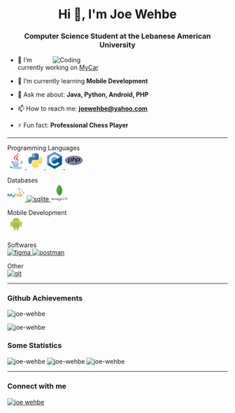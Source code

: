 <h1 align="center">Hi 👋, I'm Joe Wehbe</h1>
<h3 align="center">Computer Science Student at the Lebanese American University</h3>

<img align="right" alt="Coding" width = "400" src = "https://www.adspltech.net/assets/images/App%20development%20ADSPL.gif">


- 🔭 I’m currently working on [MyCar](https://github.com/Joe-Wehbe/MyCar)

- 🌱 I’m currently learning **Mobile Development**

- 💬 Ask me about: **Java, Python, Android, PHP**

- 📫 How to reach me: **joewehbe@yahoo.com**

- ⚡ Fun fact: **Professional Chess Player**

***
  
  <p align="left">
    Programming Languages  </br>
   <a href="https://www.java.com" target="_blank" rel="noreferrer"> <img src="https://raw.githubusercontent.com/devicons/devicon/master/icons/java/java-original.svg" alt="java" width="40" height="40"/> </a> 
  <a href="https://www.python.org" target="_blank" rel="noreferrer"> <img src="https://raw.githubusercontent.com/devicons/devicon/master/icons/python/python-original.svg" alt="python" width="40" height="40"/> </a>
   <a href="https://www.cprogramming.com/" target="_blank" rel="noreferrer"> <img src="https://raw.githubusercontent.com/devicons/devicon/master/icons/c/c-original.svg" alt="c" width="40" height="40"/> </a>
  <a href="https://www.php.net" target="_blank" rel="noreferrer"> <img src="https://raw.githubusercontent.com/devicons/devicon/master/icons/php/php-original.svg" alt="php" width="40" height="40"/> </a> </p>
  
  
  <p align="left">
  Databases    </br>
  <a href="https://www.mysql.com/" target="_blank" rel="noreferrer"> <img src="https://raw.githubusercontent.com/devicons/devicon/master/icons/mysql/mysql-original-wordmark.svg" alt="mysql" width="40" height="40"/> </a>  
  <a href="https://www.sqlite.org/" target="_blank" rel="noreferrer"> <img src="https://www.vectorlogo.zone/logos/sqlite/sqlite-icon.svg" alt="sqlite" width="40" height="40"/> </a>  
   <a href="https://www.mongodb.com/" target="_blank" rel="noreferrer"> <img src="https://raw.githubusercontent.com/devicons/devicon/master/icons/mongodb/mongodb-original-wordmark.svg" alt="mongodb" width="40" height="40"/> </a> </p>
  
  
  <p align="left">
  Mobile Development </br>
  <a href="https://developer.android.com" target="_blank" rel="noreferrer"> <img src="https://raw.githubusercontent.com/devicons/devicon/master/icons/android/android-original-wordmark.svg" alt="android" width="40" height="40"/> </a> </p>
  
  
  <p align="left">
  Softwares </br>
  <a href="https://www.figma.com/" target="_blank" rel="noreferrer"> <img src="https://www.vectorlogo.zone/logos/figma/figma-icon.svg" alt="figma" width="40" height="40"/> </a>   
  <a href="https://postman.com" target="_blank" rel="noreferrer"> <img src="https://www.vectorlogo.zone/logos/getpostman/getpostman-icon.svg" alt="postman" width="40" height="40"/> </a></p>
  
  
  <p align="left">
  Other <br/>
  <a href="https://git-scm.com/" target="_blank" rel="noreferrer"> <img src="https://www.vectorlogo.zone/logos/git-scm/git-scm-icon.svg" alt="git" width="40" height="40"/> </a> </p>

***

### Github Achievements
<img src="https://github-profile-trophy.vercel.app/?username=joe-wehbe" alt="joe-wehbe" />
<p align="left"> <img src="https://komarev.com/ghpvc/?username=joe-wehbe&label=Profile%20views&color=0e75b6&style=flat" alt="joe-wehbe" /> </p>


### Some Statistics
<p><img align="center" width="430" src="https://github-readme-stats.vercel.app/api?username=joe-wehbe&show_icons=true&locale=en" alt="joe-wehbe" />
<img align="center" width="430" src="https://github-readme-streak-stats.herokuapp.com/?user=joe-wehbe&" alt="joe-wehbe" />
<img align="center" src="https://github-readme-stats.vercel.app/api/top-langs?username=joe-wehbe&show_icons=true&locale=en&layout=compact" alt="joe-wehbe" /></p>

***

<h3 align="left">Connect with me</h3>
<p align="left">
<a href="https://www.linkedin.com/in/joe-wehbe-5739ba23a/" target="blank"><img align="center" src="https://raw.githubusercontent.com/rahuldkjain/github-profile-readme-generator/master/src/images/icons/Social/linked-in-alt.svg" alt="joe wehbe" height="30" width="40" /></a>
</p>
